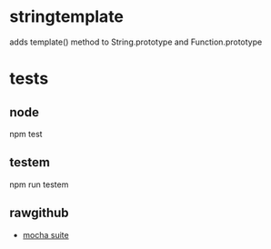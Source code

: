 stringtemplate
==============

adds template() method to String.prototype and Function.prototype

# tests

## node

  npm test
  
## testem

  npm run testem

## rawgithub

+ [mocha suite](https://rawgithub.com/dfkaye/stringtemplate/master/test/mocha/browser-suite.html)